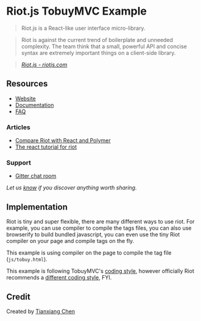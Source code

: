 # Riot.js TobuyMVC Example

> Riot.js is a React-like user interface micro-library.

> Riot is against the current trend of boilerplate and unneeded complexity. The team think that a small, powerful API and concise syntax are extremely important things on a client-side library.

> _[Riot.js - riotjs.com](http://riotjs.com/)_


## Resources

- [Website](http://riotjs.com/)
- [Documentation](http://riotjs.com/guide/)
- [FAQ](http://riotjs.com/faq/)

### Articles

- [Compare Riot with React and Polymer](http://riotjs.com/compare/)
- [The react tutorial for riot](https://juriansluiman.nl/article/154/the-react-tutorial-for-riot)

### Support

- [Gitter chat room](https://gitter.im/riot/riot)

*Let us [know](https://github.com/tastejs/tobuymvc/issues) if you discover anything worth sharing.*


## Implementation

Riot is tiny and super flexible, there are many different ways to use riot. For example, you can use compiler to compile the tags files, you can also use browserify to build bundled javascript, you can even use the tiny Riot compiler on your page and compile tags on the fly.

This example is using compiler on the page to compile the tag file (`js/tobuy.html`).

This example is following TobuyMVC's [coding style](https://github.com/tastejs/tobuymvc/blob/master/codestyle.md), however officially Riot recommends a [different coding style](https://github.com/riot/riot/blob/master/CONTRIBUTING.md), FYI.


## Credit

Created by [Tianxiang Chen](https://github.com/txchen)
